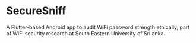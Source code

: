 # SecureSniff
A Flutter-based Android app to audit WiFi password strength ethically, part of WiFi security research at South Eastern University of Sri anka.
